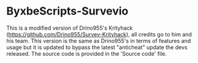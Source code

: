 # ByxbeScripts-Survevio
This is a modified version of Drino955's Krityhack (https://github.com/Drino955/Survev-Krityhack), all credits go to him and his team. This version is the same as Drino955's in terms of features and usage but it is updated to bypass the latest "anticheat" update the devs released. The source code is provided in the 'Source code' file.
